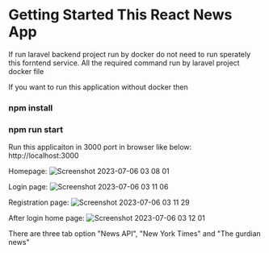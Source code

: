 # Getting Started This React News App

If run laravel backend project run by docker do not need to run sperately this forntend service. All the required command run by laravel project docker file

If you want to run this application without docker then

### npm install
### npm run start

Run this applicaiton in 3000 port in browser like below:
http://localhost:3000

Homepage: 
![Screenshot 2023-07-06 03 08 01](https://github.com/nadimsajib/react-news-app/assets/6728894/458fa10d-ddcc-4cb8-a490-54e5b60efa16)


Login page:
![Screenshot 2023-07-06 03 11 06](https://github.com/nadimsajib/react-news-app/assets/6728894/246b30e4-2e6b-4756-a423-6e3beca276fe)

Registration page:
![Screenshot 2023-07-06 03 11 29](https://github.com/nadimsajib/react-news-app/assets/6728894/0decefa6-925b-4562-9201-6c60cc37acfc)


After login home page:
![Screenshot 2023-07-06 03 12 01](https://github.com/nadimsajib/react-news-app/assets/6728894/e73a8b0b-9da1-4b74-8b11-03a43935f8d2)

There are three tab option "News API", "New York Times" and "The gurdian news"
